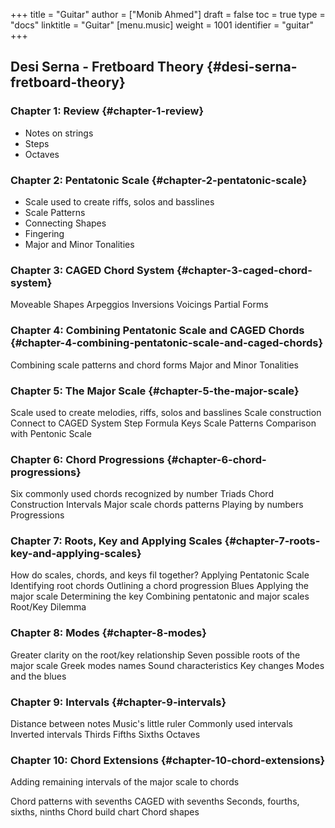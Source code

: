 +++
title = "Guitar"
author = ["Monib Ahmed"]
draft = false
toc = true
type = "docs"
linktitle = "Guitar"
[menu.music]
  weight = 1001
  identifier = "guitar"
+++

## Desi Serna - Fretboard Theory {#desi-serna-fretboard-theory}


### Chapter 1: Review {#chapter-1-review}

-   Notes on strings
-   Steps
-   Octaves


### Chapter 2: Pentatonic Scale {#chapter-2-pentatonic-scale}

-   Scale used to create riffs, solos and basslines
-   Scale Patterns
-   Connecting Shapes
-   Fingering
-   Major and Minor Tonalities


### Chapter 3: CAGED Chord System {#chapter-3-caged-chord-system}

Moveable Shapes
Arpeggios
Inversions
Voicings
Partial Forms


### Chapter 4: Combining Pentatonic Scale and CAGED Chords {#chapter-4-combining-pentatonic-scale-and-caged-chords}

Combining scale patterns and chord forms
Major and Minor Tonalities


### Chapter 5: The Major Scale {#chapter-5-the-major-scale}

Scale used to create melodies, riffs, solos and basslines
Scale construction
Connect to CAGED System
Step Formula
Keys
Scale Patterns
Comparison with Pentonic Scale


### Chapter 6: Chord Progressions {#chapter-6-chord-progressions}

Six commonly used chords recognized by number
Triads
Chord Construction
Intervals
Major scale chords patterns
Playing by numbers
Progressions


### Chapter 7: Roots, Key and Applying Scales {#chapter-7-roots-key-and-applying-scales}

How do scales, chords, and keys fil together?
Applying Pentatonic Scale
Identifying root chords
Outlining a chord progression
Blues
Applying the major scale
Determining the key
Combining pentatonic and major scales
Root/Key Dilemma


### Chapter 8: Modes {#chapter-8-modes}

Greater clarity on the root/key relationship
Seven possible roots of the major scale
Greek modes names
Sound characteristics
Key changes
Modes and the blues


### Chapter 9: Intervals {#chapter-9-intervals}

Distance between notes
Music's little ruler
Commonly used intervals
Inverted intervals
Thirds
Fifths
Sixths
Octaves


### Chapter 10: Chord Extensions {#chapter-10-chord-extensions}

Adding remaining intervals of the major scale to chords

Chord patterns with sevenths
CAGED with sevenths
Seconds, fourths, sixths, ninths
Chord build chart
Chord shapes